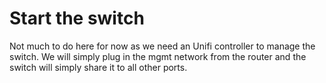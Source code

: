 # Start the switch

Not much to do here for now as we need an Unifi controller to manage the switch.
We will simply plug in the mgmt network from the router and the switch will
simply share it to all other ports.
